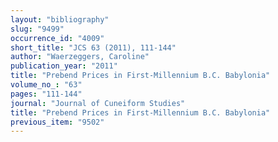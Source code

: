 ```yaml
---
layout: "bibliography"
slug: "9499"
occurrence_id: "4009"
short_title: "JCS 63 (2011), 111-144"
author: "Waerzeggers, Caroline"
publication_year: "2011"
title: "Prebend Prices in First-Millennium B.C. Babylonia"
volume_no_: "63"
pages: "111-144"
journal: "Journal of Cuneiform Studies"
title: "Prebend Prices in First-Millennium B.C. Babylonia"
previous_item: "9502"
---
```

